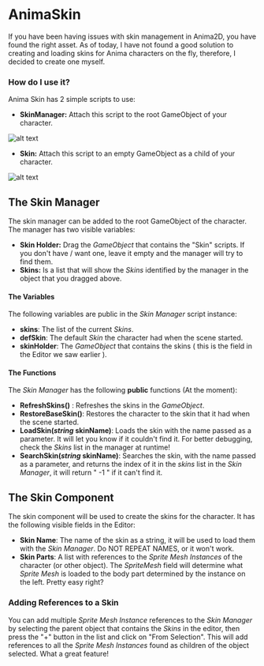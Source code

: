 # AnimaSkin

If you have been having issues with skin management in Anima2D, you have found the right asset. As of today, I have not found a good solution to creating and loading skins for Anima characters on the fly, therefore, I decided to create one myself.

### How do I use it?

Anima Skin has 2 simple scripts to use:
- __SkinManager:__ Attach this script to the root GameObject of your character.

![alt text](https://github.com/SergioAA97/AnimaSkin/blob/master/WikiCapture/SkinManager.PNG?raw=true "The amazing Skin Manager")
- __Skin:__ Attach this script to an empty GameObject as a child of your character.

![alt text](https://github.com/SergioAA97/AnimaSkin/blob/master/WikiCapture/SkinCapture.PNG?raw=true "Skin away!")

## The Skin Manager

The skin manager can be added to the root GameObject of the character. The manager has two visible variables:

- __Skin Holder:__ Drag the *GameObject* that contains the "Skin" scripts. If you don't have / want one, leave it empty and the manager will try to find them.
- __Skins:__ Is a list that will show the *Skins* identified by the manager in the object that you dragged above.
#### The Variables

The following variables are public in the *Skin Manager* script instance:

- __skins__: The list of the current *Skins*.
- __defSkin__: The default *Skin* the character had when the scene started.
- __skinHolder__: The *GameObject* that contains the skins ( this is the field in the Editor we saw earlier ).
#### The Functions

The *Skin Manager* has the following __public__ functions (At the moment):
- __RefreshSkins()__ : Refreshes the skins in the *GameObject*.
- __RestoreBaseSkin()__: Restores the character to the skin that it had when the scene started.
- __LoadSkin(*string* skinName)__: Loads the skin with the name passed as a parameter. It will let you know if it couldn't find it. For better debugging, check the *Skins* list in the manager at runtime!
- __SearchSkin(*string* skinName)__: Searches the skin, with the name passed as a parameter, and returns the index of it in the *skins* list in the *Skin Manager*, it will return " -1 " if it can't find it.

## The Skin Component

The skin component will be used to create the skins for the character. It has the following visible fields in the Editor:

- __Skin Name__: The name of the skin as a string, it will be used to load them with the *Skin Manager*. Do NOT REPEAT NAMES, or it won't work.
- __Skin Parts__: A list with references to the *Sprite Mesh Instances* of the character (or other object). The *SpriteMesh* field will determine what *Sprite Mesh* is loaded to the body part determined by the instance on the left. Pretty easy right?

### Adding References to a Skin

You can add multiple *Sprite Mesh Instance* references to the *Skin Manager* by selecting the parent object that contains the *Skins* in the editor, then press the "+" button in the list and click on "From Selection". This will add references to all the *Sprite Mesh Instances* found as children of the object selected. What a great feature!